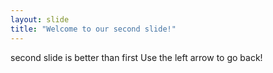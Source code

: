 ```yaml
---
layout: slide
title: "Welcome to our second slide!"
---
```

second slide is better than first
Use the left arrow to go back!